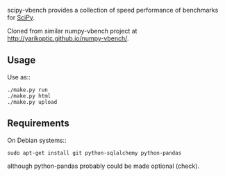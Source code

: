 scipy-vbench provides a collection of speed performance of benchmarks
for [SciPy](http://www.scipy.org/scipylib/).

Cloned from similar numpy-vbench project at
http://yarikoptic.github.io/numpy-vbench/.

Usage
-----

Use as::

    ./make.py run
    ./make.py html
    ./make.py upload


Requirements
------------

On Debian systems::

    sudo apt-get install git python-sqlalchemy python-pandas

although python-pandas probably could be made optional (check).
